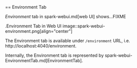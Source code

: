 == Environment Tab

*Environment* tab in spark-webui.md[web UI] shows...FIXME

.Environment Tab in Web UI
image::spark-webui-environment.png[align="center"]

The Environment tab is available under `/environment` URL, i.e. http://localhost:4040/environment.

Internally, the Environment tab is represented by spark-webui-EnvironmentTab.md[EnvironmentTab].
